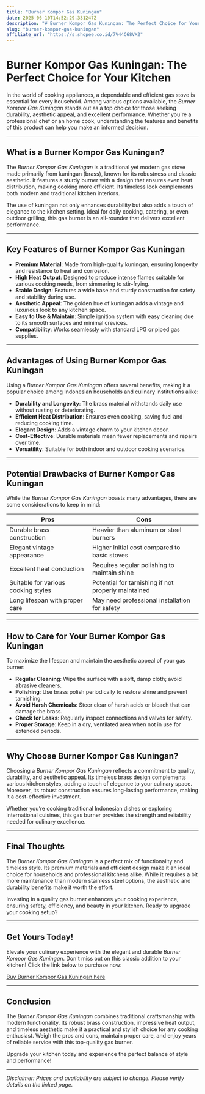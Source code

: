 ```yaml
---
title: "Burner Kompor Gas Kuningan"
date: 2025-06-10T14:52:29.331247Z
description: "# Burner Kompor Gas Kuningan: The Perfect Choice for Your Kitchen..."
slug: "burner-kompor-gas-kuningan"
affiliate_url: "https://s.shopee.co.id/7V44C68VX2"
---
```

# Burner Kompor Gas Kuningan: The Perfect Choice for Your Kitchen

In the world of cooking appliances, a dependable and efficient gas stove is essential for every household. Among various options available, the *Burner Kompor Gas Kuningan* stands out as a top choice for those seeking durability, aesthetic appeal, and excellent performance. Whether you're a professional chef or an home cook, understanding the features and benefits of this product can help you make an informed decision.

---

## What is a Burner Kompor Gas Kuningan?

The *Burner Kompor Gas Kuningan* is a traditional yet modern gas stove made primarily from kuningan (brass), known for its robustness and classic aesthetic. It features a sturdy burner with a design that ensures even heat distribution, making cooking more efficient. Its timeless look complements both modern and traditional kitchen interiors.

The use of kuningan not only enhances durability but also adds a touch of elegance to the kitchen setting. Ideal for daily cooking, catering, or even outdoor grilling, this gas burner is an all-rounder that delivers excellent performance.

---

## Key Features of Burner Kompor Gas Kuningan

- **Premium Material**: Made from high-quality kuningan, ensuring longevity and resistance to heat and corrosion.
- **High Heat Output**: Designed to produce intense flames suitable for various cooking needs, from simmering to stir-frying.
- **Stable Design**: Features a wide base and sturdy construction for safety and stability during use.
- **Aesthetic Appeal**: The golden hue of kuningan adds a vintage and luxurious look to any kitchen space.
- **Easy to Use & Maintain**: Simple ignition system with easy cleaning due to its smooth surfaces and minimal crevices.
- **Compatibility**: Works seamlessly with standard LPG or piped gas supplies.

---

## Advantages of Using Burner Kompor Gas Kuningan

Using a *Burner Kompor Gas Kuningan* offers several benefits, making it a popular choice among Indonesian households and culinary institutions alike:

- **Durability and Longevity**: The brass material withstands daily use without rusting or deteriorating.
- **Efficient Heat Distribution**: Ensures even cooking, saving fuel and reducing cooking time.
- **Elegant Design**: Adds a vintage charm to your kitchen decor.
- **Cost-Effective**: Durable materials mean fewer replacements and repairs over time.
- **Versatility**: Suitable for both indoor and outdoor cooking scenarios.

---

## Potential Drawbacks of Burner Kompor Gas Kuningan

While the *Burner Kompor Gas Kuningan* boasts many advantages, there are some considerations to keep in mind:

| **Pros** | **Cons** |
|------------|--------------|
| Durable brass construction | Heavier than aluminum or steel burners |
| Elegant vintage appearance | Higher initial cost compared to basic stoves |
| Excellent heat conduction | Requires regular polishing to maintain shine |
| Suitable for various cooking styles | Potential for tarnishing if not properly maintained |
| Long lifespan with proper care | May need professional installation for safety |

---

## How to Care for Your Burner Kompor Gas Kuningan

To maximize the lifespan and maintain the aesthetic appeal of your gas burner:

- **Regular Cleaning**: Wipe the surface with a soft, damp cloth; avoid abrasive cleaners.
- **Polishing**: Use brass polish periodically to restore shine and prevent tarnishing.
- **Avoid Harsh Chemicals**: Steer clear of harsh acids or bleach that can damage the brass.
- **Check for Leaks**: Regularly inspect connections and valves for safety.
- **Proper Storage**: Keep in a dry, ventilated area when not in use for extended periods.

---

## Why Choose Burner Kompor Gas Kuningan?

Choosing a *Burner Kompor Gas Kuningan* reflects a commitment to quality, durability, and aesthetic appeal. Its timeless brass design complements various kitchen styles, adding a touch of elegance to your culinary space. Moreover, its robust construction ensures long-lasting performance, making it a cost-effective investment.

Whether you’re cooking traditional Indonesian dishes or exploring international cuisines, this gas burner provides the strength and reliability needed for culinary excellence.

---

## Final Thoughts

The *Burner Kompor Gas Kuningan* is a perfect mix of functionality and timeless style. Its premium materials and efficient design make it an ideal choice for households and professional kitchens alike. While it requires a bit more maintenance than modern stainless steel options, the aesthetic and durability benefits make it worth the effort.

Investing in a quality gas burner enhances your cooking experience, ensuring safety, efficiency, and beauty in your kitchen. Ready to upgrade your cooking setup?

---

## Get Yours Today!

Elevate your culinary experience with the elegant and durable *Burner Kompor Gas Kuningan*. Don't miss out on this classic addition to your kitchen! Click the link below to purchase now:

[Buy Burner Kompor Gas Kuningan here](https://s.shopee.co.id/7V44C68VX2)

---

## Conclusion

The *Burner Kompor Gas Kuningan* combines traditional craftsmanship with modern functionality. Its robust brass construction, impressive heat output, and timeless aesthetic make it a practical and stylish choice for any cooking enthusiast. Weigh the pros and cons, maintain proper care, and enjoy years of reliable service with this top-quality gas burner.

Upgrade your kitchen today and experience the perfect balance of style and performance!

---

*Disclaimer: Prices and availability are subject to change. Please verify details on the linked page.*